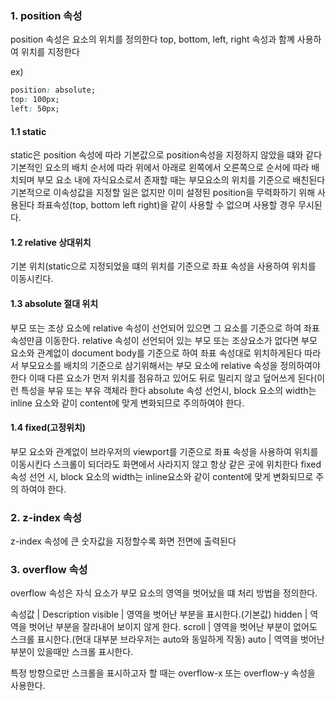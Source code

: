 ### 1. position 속성
position 속성은 요소의 위치를 정의한다 top, bottom, left, right 속성과 함꼐 사용하여 위치를 지정한다

ex)
```css
position: absolute;
top: 100px;
left: 50px;
```

#### 1.1 static
static은 position 속성에 따라 기본값으로 position속성을 지정하지 않았을 떄와 같다
기본적인 요소의 배치 순서에 따라 위에서 아래로 왼쪽에서 오른쪽으로 순서에 따라 배치되며 부모 요소 내에 자식요소로서 존재할 때는
부모요소의 위치를 기준으로 배친된다
기본적으로 이속성값을 지정할 일은 없지만 이미 설정된 position을 무력화하기 위해 사용된다
좌표속성(top, bottom left right)을 같이 사용할 수 없으며 사용할 경우 무시된다.

#### 1.2 relative 상대위치
기본 위치(static으로 지정되었을 떄의 위치를 기준으로 좌표 속성을 사용하여 위치를 이동시킨다.

#### 1.3 absolute 절대 위치
부모 또는 조상 요소에 relative 속성이 선언되어 있으면 그 요소를 기준으로 하여 좌표 속성만큼 이동한다.
relative 속성이 선언되어 있는 부모 또는 조상요소가 없다면 부모 요소와 관계없이 document body를 기준으로 하여 좌표 속성대로
위치하게된다
따라서 부모요소를 배치의 기준으로 삼기위해서는 부모 요소에 relative 속성을 정의하여야 한다
이때 다른 요소가 먼저 위치를 점유하고 있어도 뒤로 밀리지 않고 덮어쓰게 된다(이런 특성을 부유 또는 부유 객체라 한다
absolute 속성 선언시, block 요소의 width는 inline 요소와 같이 content에 맞게 변화되므로 주의하여야 한다.

#### 1.4 fixed(고정위치)
부모 요소와 관계없이 브라우저의 viewport를 기준으로 좌표 속성을 사용하여 위치를 이동시킨다
스크롤이 되더라도 화면에서 사라지지 않고 항상 같은 곳에 위치한다
fixed 속성 선언 시, block 요소의 width는 inline요소와 같이 content에 맞게 변화되므로 주의 하여야 한다.

### 2. z-index 속성
z-index 속성에 큰 숫자값을 지정할수록 화면 전면에 출력된다

### 3. overflow 속성
overflow 속성은 자식 요소가 부모 요소의 영역을 벗어났을 떄 처리 방법을 정의한다.

속성값 | Description
visible | 영역을 벗어난 부분을 표시한다.(기본값)
hidden | 역역을 벗어난 부분을 잘라내어 보이지 않게 한다.
scroll | 영역을 벗어난 부분이 없어도 스크롤 표시한다.(현대 대부분 브라우저는 auto와 동일하게 작동)
auto | 역역을 벗어난 부분이 있을때만 스크롤 표시한다.

특정 방향으로만 스크롤을 표시하고자 할 때는 overflow-x 또는 overflow-y 속성을 사용한다.

